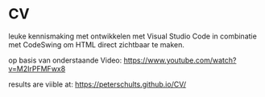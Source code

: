 # CV
leuke kennismaking met ontwikkelen met Visual Studio Code in combinatie met CodeSwing om HTML direct zichtbaar te maken.

op basis van onderstaande Video:
https://www.youtube.com/watch?v=M2IrPFMFwx8




results are viible at: https://peterschults.github.io/CV/

